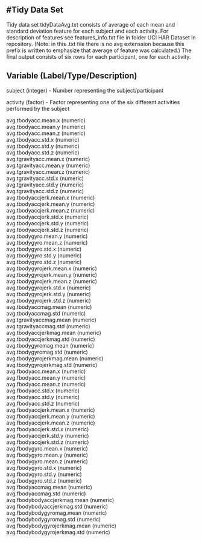 #Tidy Data Set 
------------------------------------------------------------------------------------------------

Tidy data set tidyDataAvg.txt consists of average of each mean and standard deviation feature for each subject and each activity. 
For description of features see features_info.txt file in folder UCI HAR Dataset in repository.
(Note: in this .txt file there is no avg extenssion because this prefix is written to emphasize that average of feature was calculated.)
The final output consists of six rows for each participant, one for each activity.


Variable (Label/Type/Description)
------------------------------------------------------------------------------------------------
subject (integer) - Number representing the subject/participant

activity (factor) - Factor representing one of the six different activities performed by the subject

avg.tbodyacc.mean.x (numeric)     
avg.tbodyacc.mean.y (numeric)     
avg.tbodyacc.mean.z (numeric)     
avg.tbodyacc.std.x  (numeric)    
avg.tbodyacc.std.y (numeric)     
avg.tbodyacc.std.z (numeric)    
avg.tgravityacc.mean.x (numeric)     
avg.tgravityacc.mean.y (numeric)     
avg.tgravityacc.mean.z (numeric)     
avg.tgravityacc.std.x (numeric)    
avg.tgravityacc.std.y (numeric)     
avg.tgravityacc.std.z  (numeric)     
avg.tbodyaccjerk.mean.x (numeric)    
avg.tbodyaccjerk.mean.y (numeric)     
avg.tbodyaccjerk.mean.z (numeric)     
avg.tbodyaccjerk.std.x  (numeric)     
avg.tbodyaccjerk.std.y (numeric)    
avg.tbodyaccjerk.std.z  (numeric)    
avg.tbodygyro.mean.y (numeric)     
avg.tbodygyro.mean.z (numeric)     
avg.tbodygyro.std.x (numeric)    
avg.tbodygyro.std.y  (numeric)     
avg.tbodygyro.std.z (numeric)     
avg.tbodygyrojerk.mean.x (numeric)    
avg.tbodygyrojerk.mean.y (numeric)     
avg.tbodygyrojerk.mean.z  (numeric)     
avg.tbodygyrojerk.std.x (numeric)     
avg.tbodygyrojerk.std.y  (numeric)     
avg.tbodygyrojerk.std.z (numeric)     
avg.tbodyaccmag.mean (numeric)     
avg.tbodyaccmag.std (numeric)     
avg.tgravityaccmag.mean (numeric)     
avg.tgravityaccmag.std (numeric)    
avg.tbodyaccjerkmag.mean (numeric)     
avg.tbodyaccjerkmag.std (numeric)    
avg.tbodygyromag.mean (numeric)     
avg.tbodygyromag.std (numeric)     
avg.tbodygyrojerkmag.mean (numeric)     
avg.tbodygyrojerkmag.std (numeric)     
avg.fbodyacc.mean.x (numeric)     
avg.fbodyacc.mean.y (numeric)     
avg.fbodyacc.mean.z (numeric)    
avg.fbodyacc.std.x (numeric)    
avg.fbodyacc.std.y (numeric)     
avg.fbodyacc.std.z (numeric)     
avg.fbodyaccjerk.mean.x (numeric)    
avg.fbodyaccjerk.mean.y (numeric)     
avg.fbodyaccjerk.mean.z (numeric)     
avg.fbodyaccjerk.std.x (numeric)    
avg.fbodyaccjerk.std.y (numeric)     
avg.fbodyaccjerk.std.z (numeric)     
avg.fbodygyro.mean.x (numeric)     
avg.fbodygyro.mean.y (numeric)     
avg.fbodygyro.mean.z (numeric)     
avg.fbodygyro.std.x (numeric)     
avg.fbodygyro.std.y (numeric)     
avg.fbodygyro.std.z  (numeric)     
avg.fbodyaccmag.mean (numeric)    
avg.fbodyaccmag.std (numeric)     
avg.fbodybodyaccjerkmag.mean (numeric)     
avg.fbodybodyaccjerkmag.std (numeric)     
avg.fbodybodygyromag.mean (numeric)     
avg.fbodybodygyromag.std (numeric)     
avg.fbodybodygyrojerkmag.mean (numeric)     
avg.fbodybodygyrojerkmag.std (numeric)